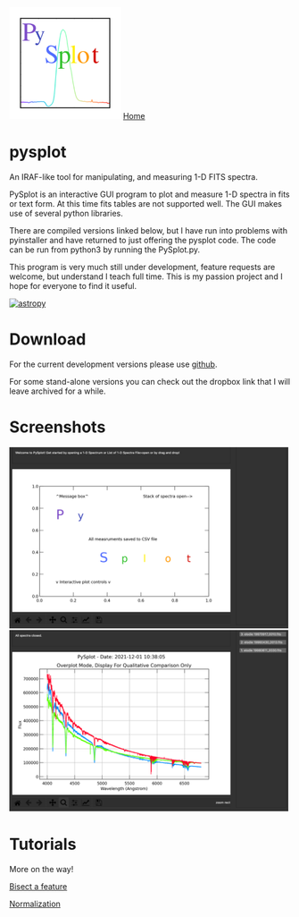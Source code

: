 <img src="icon.png" width="200"> <a href="https://thomasjoshd.github.io/">Home</a>
# pysplot
An IRAF-like tool for manipulating, and measuring 1-D FITS spectra.

PySplot is an interactive GUI program to plot and measure 1-D spectra in fits or text form. At this time fits tables are not supported well. The GUI makes use of several python libraries.

There are compiled versions linked below, but I have run into problems with pyinstaller and have returned to just offering the pysplot code.  The code can be run from python3 by running the PySplot.py.

This program is very much still under development, feature requests are welcome, but understand I teach full time. This is my passion project and I hope for everyone to find it useful.

[![astropy](http://img.shields.io/badge/powered%20by-AstroPy-orange.svg?style=flat)](http://www.astropy.org/)

# Download

For the current development versions please use <a href="https://github.com/thomasjoshd/pysplot">github</a>.

For some stand-alone versions you can check out the dropbox link that I will leave archived for a while.

# Screenshots
<img src="screenshot1.png" width="500">

<img src="screenshot2.png" width="500"> 

# Tutorials

More on the way!

<a href="https://youtu.be/KVL70Wp-aKg">Bisect a feature</a>

<a href="PySplot_Normalization_Tutorial.pdf">Normalization</a>
